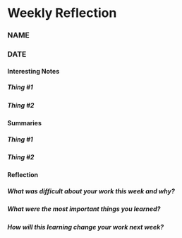# Weekly Reflection
### NAME
### DATE

#### Interesting Notes

##### Thing #1

##### Thing #2


#### Summaries

##### Thing #1

##### Thing #2


#### Reflection

##### What was difficult about your work this week and why?

##### What were the most important things you learned?

##### How will this learning change your work next week?
